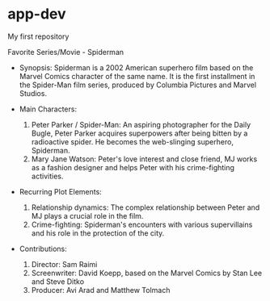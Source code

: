 # app-dev
My first repository

Favorite Series/Movie - Spiderman

- Synopsis: Spiderman is a 2002 American superhero film based on the Marvel Comics character of the same name. It is the first installment in the Spider-Man film series, produced by Columbia Pictures and Marvel Studios.

- Main Characters:
  1. Peter Parker / Spider-Man: An aspiring photographer for the Daily Bugle, Peter Parker acquires superpowers after being bitten by a radioactive spider. He becomes the web-slinging superhero, Spiderman.
  2. Mary Jane Watson: Peter's love interest and close friend, MJ works as a fashion designer and helps Peter with his crime-fighting activities.

- Recurring Plot Elements:
  1. Relationship dynamics: The complex relationship between Peter and MJ plays a crucial role in the film.
  2. Crime-fighting: Spiderman's encounters with various supervillains and his role in the protection of the city.

- Contributions:
  1. Director: Sam Raimi
  2. Screenwriter: David Koepp, based on the Marvel Comics by Stan Lee and Steve Ditko
  3. Producer: Avi Arad and Matthew Tolmach
